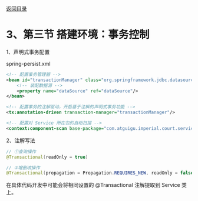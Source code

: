 [返回目录](/blog/maven/index.md)

# 3、第三节 搭建环境：事务控制

1、声明式事务配置

spring-persist.xml

```xml
<!-- 配置事务管理器 -->
<bean id="transactionManager" class="org.springframework.jdbc.datasource.DataSourceTransactionManager">
    <!-- 装配数据源 -->
    <property name="dataSource" ref="dataSource"/>
</bean>

<!-- 配置事务的注解驱动，开启基于注解的声明式事务功能 -->
<tx:annotation-driven transaction-manager="transactionManager"/>

<!-- 配置对 Service 所在包的自动扫描 -->
<context:component-scan base-package="com.atguigu.imperial.court.service"/>
```

2、注解写法

```java
// ①查询操作
@Transactional(readOnly = true)

// ②增删改操作
@Transactional(propagation = Propagation.REQUIRES_NEW, readOnly = false)
```

在具体代码开发中可能会将相同设置的 @Transactional 注解提取到 Service 类上。